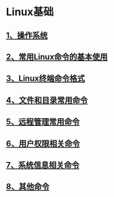 # Linux基础
## [1、操作系统](1、操作系统)
## [2、常用Linux命令的基本使用](2、常用Linux命令的基本使用)
## [3、Linux终端命令格式](3、Linux终端命令格式)
## [4、文件和目录常用命令](4、文件和目录常用命令)
## [5、远程管理常用命令](5、远程管理常用命令)
## [6、用户权限相关命令](6、用户权限相关命令)
## [7、系统信息相关命令](7、系统信息相关命令)
## [8、其他命令](8、其他命令)

